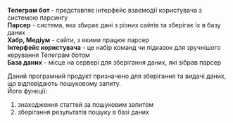<b>Телеграм бот</b> - представляє інтерфейс взаємодії користувача з системою парсингу
<br>
<b>Парсер</b> - система, яка збирає дані з різних сайтів та зберігає їх в базу даних
<br>
<b>Хабр, Медіум</b> - сайти, з якими працює парсер
<br>
<b>Інтерфейс користувача</b> - це набір команд чи підказок для зручнішого керування Телеграм ботом
<br>
<b>База даних</b> - місце на сервері для зберігання даних, які зібрав парсер
<br>

Даний програмний продукт призначено для зберігання та видачі даних, що відповідають пошуковому запиту.
<br>
Його функції:
1. знаходження статтей за пошуковим запитом
2. зберігання результатів пошуку в базі даних
